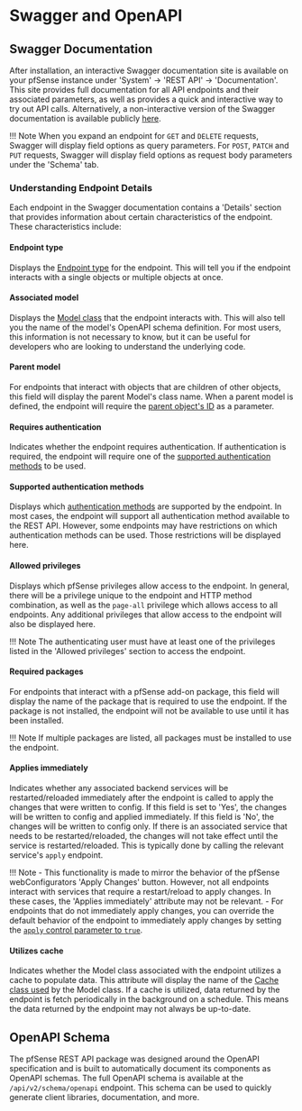 # Swagger and OpenAPI

## Swagger Documentation

After installation, an interactive Swagger documentation site is available on your pfSense instance under
'System' -> 'REST API' -> 'Documentation'. This site provides full documentation for all API endpoints and their
associated parameters, as well as provides a quick and interactive way to try out API calls. Alternatively, a non-interactive
version of the Swagger documentation is available publicly [here](https://pfrest.org/api-docs/).

!!! Note
    When you expand an endpoint for `GET` and `DELETE` requests, Swagger will display field options as query parameters.
    For `POST`, `PATCH` and `PUT` requests, Swagger will display field options as request body parameters under the
    'Schema' tab.

### Understanding Endpoint Details

Each endpoint in the Swagger documentation contains a 'Details' section that provides information about certain
characteristics of the endpoint. These characteristics include:

#### Endpoint type

Displays the [Endpoint type](ENDPOINT_TYPES.md) for the endpoint. This will tell you if the endpoint interacts with a 
single objects or multiple objects at once.

#### Associated model

Displays the [Model class](https://pfrest.org/php-docs/namespaces/restapi-models.html) that the endpoint interacts with.
This will also tell you the name of the model's OpenAPI schema definition. For most users, this information is not
necessary to know, but it can be useful for developers who are looking to understand the underlying code.

#### Parent model

For endpoints that interact with objects that are children of other objects, this field will display the parent Model's
class name. When a parent model is defined, the endpoint will require the 
[parent object's ID](WORKING_WITH_OBJECT_IDS.md#object-parent_id-field) as a parameter.

#### Requires authentication

Indicates whether the endpoint requires authentication. If authentication is required, the endpoint will require one of
the [supported authentication methods](#supported-authentication-methods) to be used.

#### Supported authentication methods

Displays which [authentication methods](AUTHENTICATION_AND_AUTHORIZATION.md#authentication) are supported by the 
endpoint. In most cases, the endpoint will support all authentication method available to the REST API. However, some
endpoints may have restrictions on which authentication methods can be used. Those restrictions will be displayed here.

#### Allowed privileges

Displays which pfSense privileges allow access to the endpoint. In general, there will be a privilege unique to the
endpoint and HTTP method combination, as well as the `page-all` privilege which allows access to all endpoints. Any
additional privileges that allow access to the endpoint will also be displayed here.

!!! Note
    The authenticating user must have at least one of the privileges listed in the 'Allowed privileges' section to
    access the endpoint.

#### Required packages

For endpoints that interact with a pfSense add-on package, this field will display the name of the package that is
required to use the endpoint. If the package is not installed, the endpoint will not be available to use until it
has been installed.

!!! Note
    If multiple packages are listed, all packages must be installed to use the endpoint.

#### Applies immediately

Indicates whether any associated backend services will be restarted/reloaded immediately after the endpoint is called
to apply the changes that were written to config. If this field is set to 'Yes', the changes will be written to config
and applied immediately. If this field is 'No', the changes will be written to config only. If there is an 
associated service that needs to be restarted/reloaded, the changes will not take effect until the service is 
restarted/reloaded. This is typically done by calling the relevant service's `apply` endpoint.

!!! Note
    - This functionality is made to mirror the behavior of the pfSense webConfigurators 'Apply Changes' button. However,
    not all endpoints interact with services that require a restart/reload to apply changes. In these cases, the
    'Applies immediately' attribute may not be relevant.
    - For endpoints that do not immediately apply changes, you can override the default behavior of the endpoint to 
    immediately apply changes by setting the [`apply` control parameter to `true`](COMMON_CONTROL_PARAMETERS.md#apply).

#### Utilizes cache

Indicates whether the Model class associated with the endpoint utilizes a cache to populate data. This attribute will
display the name of the [Cache class used](https://pfrest.org/php-docs/namespaces/restapi-caches.html) by the Model class.
If a cache is utilized, data returned by the endpoint is fetch periodically in the background on a schedule. This means
the data returned by the endpoint may not always be up-to-date.

## OpenAPI Schema

The pfSense REST API package was designed around the OpenAPI specification and is built to automatically document its
components as OpenAPI schemas. The full OpenAPI schema is available at the `/api/v2/schema/openapi` endpoint. This 
schema can be used to quickly generate client libraries, documentation, and more.
